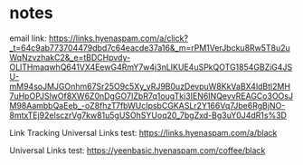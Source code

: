 # notes

email link:
https://links.hyenaspam.com/a/click?_t=64c9ab773704479dbd7c64eacde37a16&_m=rPM1VerJbcku8Rw5T8u2uWqNzvzhakC2&_e=tBDCHpvdy-OLlTHmaqwhQ641VX4EewG4RmY7w4j3nLIKUE4uSPkQOTG1854GBZiG4JSU-mM94soJMJGOnhm67Sr25O9c5Xy_yRJ9B0uzDevpuW8KkVaBX4ldBtl2MH7uHpOPJSlwOf8XW6Z0nDgGO7IZbR7q1ougTkj3IEN6INQevvREAGCo3OOsJM98AambbQaEeb_-oZ8fhzT7fbWUcIpsbCGKASLr2Y166Vq7Jbe6RgBjNO-8mtxTEj92elsczrVg7kw81u5gUSOhSYUoq20_7bgZxd-Bg3uY0J4dR1s%3D

Link Tracking Universal Links test:
https://links.hyenaspam.com/a/black

Universal Links test:
https://yeenbasic.hyenaspam.com/coffee/black
